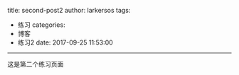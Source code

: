 title: second-post2
author: larkersos
tags:
  - 练习
categories:
  - 博客
  - 练习2
date: 2017-09-25 11:53:00
---
这是第二个练习页面